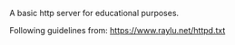 A basic http server for educational purposes.

Following guidelines from: https://www.raylu.net/httpd.txt

